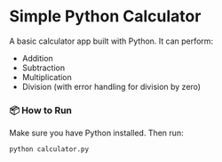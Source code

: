 # Simple Python Calculator

A basic calculator app built with Python. It can perform:

- Addition
- Subtraction
- Multiplication
- Division (with error handling for division by zero)

### 📦 How to Run

Make sure you have Python installed. Then run:

```bash
python calculator.py
